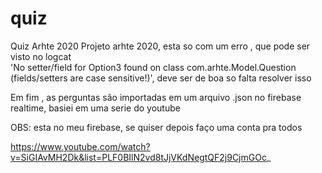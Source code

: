 # quiz
Quiz Arhte 2020
Projeto arhte 2020, esta so com um erro , que pode ser visto no logcat  
'No setter/field for Option3 found on class com.arhte.Model.Question (fields/setters are case sensitive!)', deve ser de boa so falta resolver isso

Em fim , as perguntas são importadas em um arquivo .json no firebase realtime, basiei em uma serie do youtube

OBS: esta no meu firebase, se quiser depois faço uma conta pra todos

https://www.youtube.com/watch?v=SiGIAvMH2Dk&list=PLF0BIlN2vd8tJjVKdNegtQF2j9CjmGOc_
